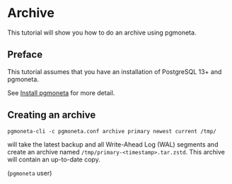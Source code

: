 # Archive

This tutorial will show you how to do an archive using pgmoneta.

## Preface

This tutorial assumes that you have an installation of PostgreSQL 13+ and pgmoneta.

See [Install pgmoneta](https://github.com/pgmoneta/pgmoneta/blob/main/doc/tutorial/01_install.md)
for more detail.

## Creating an archive

```
pgmoneta-cli -c pgmoneta.conf archive primary newest current /tmp/ 
```

will take the latest backup and all Write-Ahead Log (WAL) segments and create
an archive named `/tmp/primary-<timestamp>.tar.zstd`. This archive will contain
an up-to-date copy.

(`pgmoneta` user)
